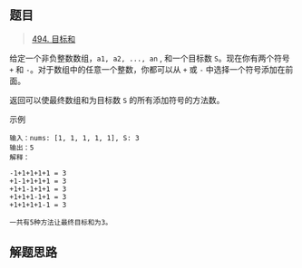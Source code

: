 ## 题目

> [494. 目标和](https://leetcode-cn.com/problems/target-sum/)

给定一个非负整数数组，`a1, a2, ..., an` , 和一个目标数 `S`。现在你有两个符号  `+`  和 `-`。对于数组中的任意一个整数，你都可以从 `+` 或  `-` 中选择一个符号添加在前面。

返回可以使最终数组和为目标数  `S`  的所有添加符号的方法数。

示例

```
输入：nums: [1, 1, 1, 1, 1], S: 3
输出：5
解释：

-1+1+1+1+1 = 3
+1-1+1+1+1 = 3
+1+1-1+1+1 = 3
+1+1+1-1+1 = 3
+1+1+1+1-1 = 3

一共有5种方法让最终目标和为3。
```

## 解题思路

